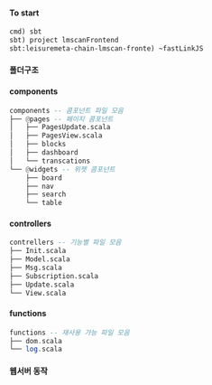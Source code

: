 #### To start

```md
cmd) sbt
sbt) project lmscanFrontend
sbt:leisuremeta-chain-lmscan-fronte) ~fastLinkJS
```

#### 폴더구조

#### components

```hs
components -- 콤포넌트 파일 모음
├── @pages -- 페이지 콤포넌트
│   ├── PagesUpdate.scala
│   ├── PagesView.scala
│   ├── blocks
│   ├── dashboard
│   └── transcations
└── @widgets -- 위젯 콤포넌트
    ├── board
    ├── nav
    ├── search
    └── table
```

#### controllers

```hs
contrellers -- 기능별 파일 모음
├── Init.scala
├── Model.scala
├── Msg.scala
├── Subscription.scala
├── Update.scala
└── View.scala
```

#### functions

```hs
functions -- 재사용 가능 파일 모음
├── dom.scala
└── log.scala
```

#### 웹서버 동작

```hs

```
